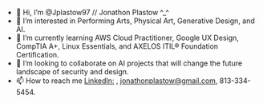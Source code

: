 - 👋 Hi, I’m @Jplastow97 // Jonathon Plastow ^_^
- 👀 I’m interested in Performing Arts, Physical Art, Generative Design, and AI.
- 🌱 I’m currently learning AWS Cloud Practitioner, Google UX Design, CompTIA A+, Linux Essentials, and AXELOS ITIL® Foundation Certification.
- 💞️ I’m looking to collaborate on AI projects that will change the future landscape of security and design.
- 📫 How to reach me [LinkedIn:](linkedin.com/in/jonathonplastow) , jonathonplastow@gmail.com, 813-334-5454.

<!---
Jplastow97/Jplastow97 is a ✨ special ✨ repository because its `README.md` (this file) appears on your GitHub profile.
You can click the Preview link to take a look at your changes.
--->
